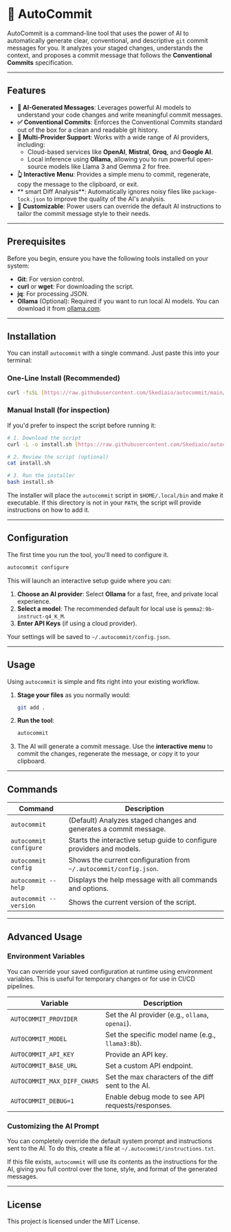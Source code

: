 # 🤖 AutoCommit

AutoCommit is a command-line tool that uses the power of AI to automatically generate clear, conventional, and descriptive `git` commit messages for you. It analyzes your staged changes, understands the context, and proposes a commit message that follows the **Conventional Commits** specification.

---
## Features

* **🧠 AI-Generated Messages**: Leverages powerful AI models to understand your code changes and write meaningful commit messages.
* **✅ Conventional Commits**: Enforces the Conventional Commits standard out of the box for a clean and readable git history.
* **🔌 Multi-Provider Support**: Works with a wide range of AI providers, including:
    * Cloud-based services like **OpenAI**, **Mistral**, **Groq**, and **Google AI**.
    * Local inference using **Ollama**, allowing you to run powerful open-source models like Llama 3 and Gemma 2 for free.
* **👆 Interactive Menu**: Provides a simple menu to commit, regenerate, copy the message to the clipboard, or exit.
* ** smart Diff Analysis**: Automatically ignores noisy files like `package-lock.json` to improve the quality of the AI's analysis.
* **🔧 Customizable**: Power users can override the default AI instructions to tailor the commit message style to their needs.

---
## Prerequisites

Before you begin, ensure you have the following tools installed on your system:

* **Git**: For version control.
* **curl** or **wget**: For downloading the script.
* **jq**: For processing JSON.
* **Ollama** (Optional): Required if you want to run local AI models. You can download it from [ollama.com](https://ollama.com).

---
## Installation

You can install `autocommit` with a single command. Just paste this into your terminal:

### One-Line Install (Recommended)

```bash
curl -fsSL [https://raw.githubusercontent.com/Skediaio/autocommit/main/install.sh](https://raw.githubusercontent.com/Skediaio/autocommit/main/install.sh) | bash
```

### Manual Install (for inspection)

If you'd prefer to inspect the script before running it:
```bash
# 1. Download the script
curl -L -o install.sh [https://raw.githubusercontent.com/Skediaio/autocommit/main/install.sh](https://raw.githubusercontent.com/Skediaio/autocommit/main/install.sh)

# 2. Review the script (optional)
cat install.sh

# 3. Run the installer
bash install.sh
```
The installer will place the `autocommit` script in `$HOME/.local/bin` and make it executable. If this directory is not in your `PATH`, the script will provide instructions on how to add it.

---
## Configuration

The first time you run the tool, you'll need to configure it.

```bash
autocommit configure
```
This will launch an interactive setup guide where you can:
1.  **Choose an AI provider**: Select **Ollama** for a fast, free, and private local experience.
2.  **Select a model**: The recommended default for local use is `gemma2:9b-instruct-q4_K_M`.
3.  **Enter API Keys** (if using a cloud provider).

Your settings will be saved to `~/.autocommit/config.json`.

---
## Usage

Using `autocommit` is simple and fits right into your existing workflow.

1.  **Stage your files** as you normally would:
    ```bash
    git add .
    ```

2.  **Run the tool**:
    ```bash
    autocommit
    ```

3.  The AI will generate a commit message. Use the **interactive menu** to commit the changes, regenerate the message, or copy it to your clipboard.

---
## Commands

| Command                 | Description                                                  |
| ----------------------- | ------------------------------------------------------------ |
| `autocommit`            | (Default) Analyzes staged changes and generates a commit message. |
| `autocommit configure`    | Starts the interactive setup guide to configure providers and models. |
| `autocommit config`       | Shows the current configuration from `~/.autocommit/config.json`. |
| `autocommit --help`       | Displays the help message with all commands and options.     |
| `autocommit --version`    | Shows the current version of the script.                     |

---
## Advanced Usage

### Environment Variables

You can override your saved configuration at runtime using environment variables. This is useful for temporary changes or for use in CI/CD pipelines.

| Variable                    | Description                                       |
| --------------------------- | ------------------------------------------------- |
| `AUTOCOMMIT_PROVIDER`       | Set the AI provider (e.g., `ollama`, `openai`).   |
| `AUTOCOMMIT_MODEL`          | Set the specific model name (e.g., `llama3:8b`).    |
| `AUTOCOMMIT_API_KEY`        | Provide an API key.                               |
| `AUTOCOMMIT_BASE_URL`       | Set a custom API endpoint.                        |
| `AUTOCOMMIT_MAX_DIFF_CHARS` | Set the max characters of the diff sent to the AI. |
| `AUTOCOMMIT_DEBUG=1`        | Enable debug mode to see API requests/responses.  |

### Customizing the AI Prompt

You can completely override the default system prompt and instructions sent to the AI. To do this, create a file at `~/.autocommit/instructions.txt`.

If this file exists, `autocommit` will use its contents as the instructions for the AI, giving you full control over the tone, style, and format of the generated messages.

---
## License

This project is licensed under the MIT License.
